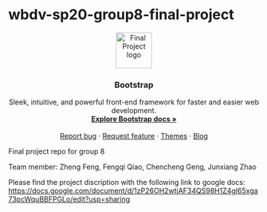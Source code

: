 # wbdv-sp20-group8-final-project

<p align="center">
  <a href="#">
    <img src="https://www.creativefabrica.com/wp-content/uploads/2019/06/Whiteboard-icon-by-ahlangraphic-580x386.jpg" alt="Final Project logo" width="72" height="72">
  </a>
</p>

<h3 align="center">Bootstrap</h3>

<p align="center">
  Sleek, intuitive, and powerful front-end framework for faster and easier web development.
  <br>
  <a href="https://getbootstrap.com/docs/4.3/"><strong>Explore Bootstrap docs »</strong></a>
  <br>
  <br>
  <a href="https://github.com/twbs/bootstrap/issues/new?template=bug.md">Report bug</a>
  ·
  <a href="https://github.com/twbs/bootstrap/issues/new?template=feature.md&labels=feature">Request feature</a>
  ·
  <a href="https://themes.getbootstrap.com/">Themes</a>
  ·
  <a href="https://blog.getbootstrap.com/">Blog</a>
</p>

Final project repo for group 8 

Team member: Zheng Feng, Fengqi Qiao, Chencheng Geng, Junxiang Zhao

Please find the project discription with the following link to google docs: 
https://docs.google.com/document/d/1zP26OH2wtjAF34QS98H1Z4gI65xga73pcWquBBFPGLo/edit?usp=sharing
